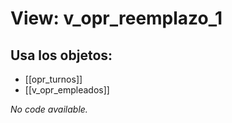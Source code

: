 # View: v_opr_reemplazo_1

## Usa los objetos:
- [[opr_turnos]]
- [[v_opr_empleados]]

*No code available.*
